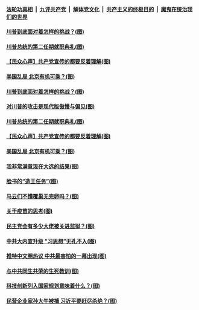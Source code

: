####  [法轮功真相](../../../../basic/blob/master/README.md?t=11161931) &nbsp;|&nbsp; [九评共产党](../../../../9ping.md/blob/master/README.md?t=11161931) &nbsp;|&nbsp; [解体党文化](../../../../jtdwh.md/blob/master/README.md?t=11161931)  &nbsp;|&nbsp; [共产主义的终极目的](../../../../gczydzjmd.md/blob/master/README.md?t=11161931) &nbsp;|&nbsp; [魔鬼在统治我们的世界](../../../../mgztzwmdsj.md/blob/master/README.md?t=11161931) 



#### [川普到底面对着怎样的挑战？(图)](../pages/p4/952690.md?t=11161931) 

#### [川普总统的第二任期就职典礼(图)](../pages/p4/952650.md?t=11161931) 

#### [【民众心声】共产党宣传的都要反着理解(图)](../pages/p4/952533.md?t=11161931) 

#### [美国乱局 北京有机可乘？(图)](../pages/p4/952578.md?t=11161931) 



#### [川普到底面对着怎样的挑战？(图)](../pages/p4/952690.md?t=11161931) 

#### [对川普的攻击是现代版傲慢与偏见(图)](../pages/p4/952689.md?t=11161931) 

#### [川普总统的第二任期就职典礼(图)](../pages/p4/952650.md?t=11161931) 


#### [【民众心声】共产党宣传的都要反着理解(图)](../pages/p4/952533.md?t=11161931) 

#### [美国乱局 北京有机可乘？(图)](../pages/p4/952578.md?t=11161931) 

#### [我非常满意现在大选的结果(图)](../pages/p4/952572.md?t=11161931) 

#### [脸书的“造王任务”(图)](../pages/p4/952614.md?t=11161931) 

#### [马云们不懂覆巢无完卵吗？(图)](../pages/p4/952612.md?t=11161931) 

#### [关于疫苗的思考(图)](../pages/p4/952473.md?t=11161931) 

#### [民主党会有多少大佬被关进监狱？(图)](../pages/p4/952587.md?t=11161931) 



#### [中共大内宣升级 “习思想”无孔不入(图)](../pages/p4/952499.md?t=11161931) 

#### [推特中文圈热议 中共最害怕的一幕出现(图)](../pages/p4/952495.md?t=11161931) 

#### [与中共同生共荣的生死教训(图)](../pages/p4/952493.md?t=11161931) 

#### [科技创新列入国家规划意味着什么？(图)](../pages/p4/952479.md?t=11161931) 

#### [民营企业家孙大午被捕 习近平要赶尽杀绝？(图)](../pages/p4/952477.md?t=11161931) 

